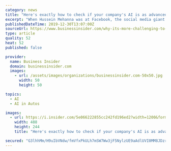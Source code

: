 ```yaml
---
category: news
title: "Here's exactly how to check if your company's AI is as advanced as you think it is, from the engineer pushing GM's driverless-car unit"
excerpt: "When Hussein Mehanna was at Facebook, the social media giant went from testing less than 100 AI models to over 3 million each month."
publishedDateTime: 2019-12-30T13:07:00Z
sourceUrl: https://www.businessinsider.com/why-its-more-challenging-to-scale-ai-projects-at-cruise-2019-12
type: article
quality: 52
heat: 52
published: false

provider:
  name: Business Insider
  domain: businessinsider.com
  images:
    - url: /assets/images/organizations/businessinsider.com-50x50.jpg
      width: 50
      height: 50

topics:
  - AI
  - AI in Autos

images:
  - url: https://i.insider.com/5e066222855cc242fd196ed2?width=1200&format=jpeg
    width: 488
    height: 244
    title: "Here's exactly how to check if your company's AI is as advanced as you think it is, from the engineer pushing GM's driverless-car unit"

secured: "G3lhhMm/H9uIbVNdw/fmVfxPkULh7mSW7Ww3jF5NylzUE9aAdlUVI0MM8JDzrMalKRAu0bZSQTScPoKyolAlHIa1n17OpgY/QlOx1yIv7CkqCzgNk+hOG3/fnztM+MbuykWyOGmADbhwFjT2ARgZJZEOK8wYSCOBLBc5WEejQHf+IgOqFuEbqtokZgNZgJmDoHQdjAgv5UC6jA/x8wOfZnd0ZSBLAjOrSm2lNYi0OlgllXqQI0s0clYlj/m4tM3wozTDXY98C8sVpj7y33LXroDdP1ynydx6zo5CUQEadAw=;r9tOXJ1UZjQIaA9nbPOWJA=="
---
```



